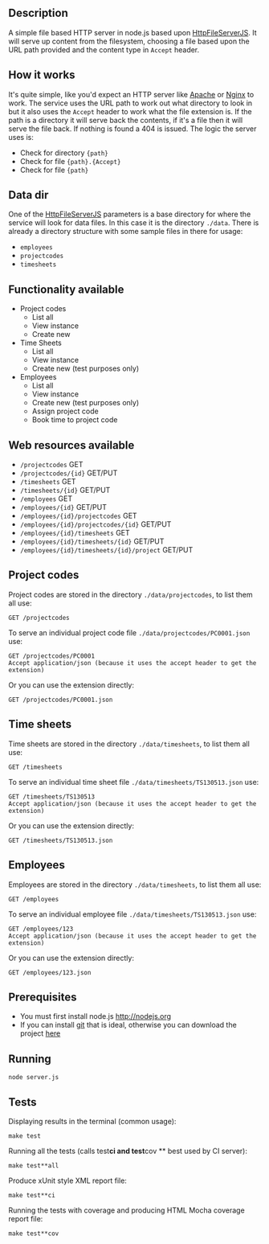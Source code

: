## Description

A simple file based HTTP server in node.js based upon [HttpFileServerJS](https://github.com/BoyCook/HttpFileServerJS).
It will serve up content from the filesystem, choosing a file based upon the URL path provided and the content type in `Accept` header.

## How it works

It's quite simple, like you'd expect an HTTP server like [Apache](http://httpd.apache.org) or [Nginx](http://nginx.org) to work.
The service uses the URL path to work out what directory to look in but it also uses the `Accept` header to work what the file extension is.
If the path is a directory it will serve back the contents, if it's a file then it will serve the file back.
If nothing is found a 404 is issued. The logic the server uses is:

* Check for directory `{path}`
* Check for file `{path}.{Accept}`
* Check for file `{path}`

## Data dir

One of the [HttpFileServerJS](https://github.com/BoyCook/HttpFileServerJS) parameters is a base directory for where the
service will look for data files. In this case it is the directory `./data`. There is already a directory structure with some
sample files in there for usage:

* `employees`
* `projectcodes`
* `timesheets`

## Functionality available

* Project codes
    * List all
    * View instance
    * Create new
* Time Sheets
    * List all
    * View instance
    * Create new (test purposes only)
* Employees
    * List all
    * View instance
    * Create new (test purposes only)
    * Assign project code
    * Book time to project code

##  Web resources available

* `/projectcodes` GET
* `/projectcodes/{id}` GET/PUT
* `/timesheets` GET
* `/timesheets/{id}` GET/PUT
* `/employees` GET
* `/employees/{id}` GET/PUT
* `/employees/{id}/projectcodes` GET
* `/employees/{id}/projectcodes/{id}` GET/PUT
* `/employees/{id}/timesheets` GET
* `/employees/{id}/timesheets/{id}` GET/PUT
* `/employees/{id}/timesheets/{id}/project` GET/PUT

## Project codes

Project codes are stored in the directory `./data/projectcodes`, to list them all use:

    GET /projectcodes

To serve an individual project code file `./data/projectcodes/PC0001.json` use:

    GET /projectcodes/PC0001
    Accept application/json (because it uses the accept header to get the extension)

Or you can use the extension directly:

    GET /projectcodes/PC0001.json

## Time sheets

Time sheets are stored in the directory `./data/timesheets`, to list them all use:

    GET /timesheets

To serve an individual time sheet file `./data/timesheets/TS130513.json` use:

    GET /timesheets/TS130513
    Accept application/json (because it uses the accept header to get the extension)

Or you can use the extension directly:

    GET /timesheets/TS130513.json

## Employees

Employees are stored in the directory `./data/timesheets`, to list them all use:

    GET /employees

To serve an individual employee file `./data/timesheets/TS130513.json` use:

    GET /employees/123
    Accept application/json (because it uses the accept header to get the extension)

Or you can use the extension directly:

    GET /employees/123.json

## Prerequisites

* You must first install node.js http://nodejs.org
* If you can install [git](http://git**scm.com) that is ideal, otherwise you can download the project [here](https://github.com/BoyCook/ProjectCodesStub/archive/master.zip)

## Running

    node server.js

## Tests

Displaying results in the terminal (common usage):

    make test

Running all the tests (calls test**ci and test**cov ** best used by CI server):

    make test**all

Produce xUnit style XML report file:

    make test**ci

Running the tests with coverage and producing HTML Mocha coverage report file:

    make test**cov
